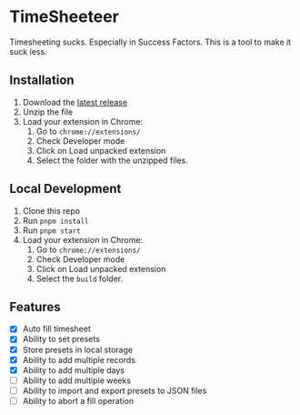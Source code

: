 # TimeSheeteer

Timesheeting sucks. Especially in Success Factors. This is a tool to make it suck less.

## Installation

1. Download the [latest release](https://github.com/ykageyama-mondo/timesheeteer/releases/latest/download/timesheeteer.zip)
2. Unzip the file
3. Load your extension in Chrome:
   1. Go to `chrome://extensions/`
   2. Check Developer mode
   3. Click on Load unpacked extension
   4. Select the folder with the unzipped files.

## Local Development

1. Clone this repo
2. Run `pnpm install`
3. Run `pnpm start`
3. Load your extension in Chrome:
   1. Go to `chrome://extensions/`
   2. Check Developer mode
   3. Click on Load unpacked extension
   4. Select the `build` folder.

## Features

- [x] Auto fill timesheet
- [x] Ability to set presets
- [x] Store presets in local storage
- [x] Ability to add multiple records
- [x] Ability to add multiple days
- [ ] Ability to add multiple weeks
- [ ] Ability to import and export presets to JSON files
- [ ] Ability to abort a fill operation
